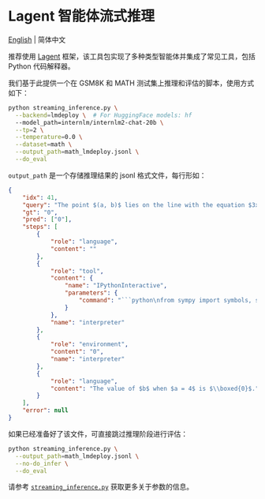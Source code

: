 # Lagent 智能体流式推理

[English](streaming_inference.md) | 简体中文

推荐使用 [Lagent](https://github.com/InternLM/lagent) 框架，该工具包实现了多种类型智能体并集成了常见工具，包括 Python 代码解释器。

我们基于此提供一个在 GSM8K 和 MATH 测试集上推理和评估的脚本，使用方式如下：

```bash
python streaming_inference.py \
  --backend=lmdeploy \  # For HuggingFace models: hf
  --model_path=internlm/internlm2-chat-20b \
  --tp=2 \
  --temperature=0.0 \
  --dataset=math \
  --output_path=math_lmdeploy.jsonl \
  --do_eval
```

`output_path` 是一个存储推理结果的 jsonl 格式文件，每行形如：

```json
{
    "idx": 41, 
    "query": "The point $(a, b)$ lies on the line with the equation $3x + 2y = 12.$ When $a = 4$, what is the value of $b$?",
    "gt": "0",
    "pred": ["0"],
    "steps": [
        {
            "role": "language",
            "content": ""
        },
        {
            "role": "tool",
            "content": {
                "name": "IPythonInteractive",
                "parameters": {
                    "command": "```python\nfrom sympy import symbols, solve\n\ndef find_b():\n    x, y = symbols('x y')\n    equation = 3*x + 2*y - 12\n    b = solve(equation.subs(x, 4), y)[0]\n\n    return b\n\nresult = find_b()\nprint(result)\n```"
                }
            },
            "name": "interpreter"
        },
        {
            "role": "environment",
            "content": "0",
            "name": "interpreter"
        },
        {
            "role": "language",
            "content": "The value of $b$ when $a = 4$ is $\\boxed{0}$."
        }
    ],
    "error": null
}
```

如果已经准备好了该文件，可直接跳过推理阶段进行评估：

```bash
python streaming_inference.py \
  --output_path=math_lmdeploy.jsonl \
  --no-do_infer \
  --do_eval
```

请参考 [`streaming_inference.py`](streaming_inference.py) 获取更多关于参数的信息。
